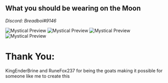 ## **What you should be wearing on the Moon**

_Discord: Breadboi#9146_

![Mystical Preview](https://cdn.discordapp.com/attachments/1095130560277520445/1095475191288713246/20230411180927_1.jpg)
![Mystical Preview](https://cdn.discordapp.com/attachments/1095130560277520445/1095475191519383592/20230411180620_1.jpg)
![Mystical Preview](https://cdn.discordapp.com/attachments/1095130560277520445/1095475191016067252/20230411180911_1.jpg)
![Mystical Preview](https://cdn.discordapp.com/attachments/1095130560277520445/1095475191720726608/20230411180743_1.jpg)

# Thank You:
KingEnderBrine and RuneFox237 for being the goats making it possible for someone like me to create this